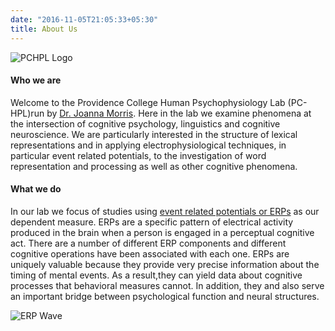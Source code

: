 ```yaml
---
date: "2016-11-05T21:05:33+05:30"
title: About Us
---
```


![PCHPL Logo][1]

#### Who we are

Welcome to the Providence College Human Psychophysiology Lab (PC-HPL)run by [Dr. Joanna Morris](https://psychology.providence.edu/faculty-members/joanna-morris/). Here in the lab we examine phenomena at the intersection of cognitive psychology, linguistics and cognitive neuroscience. We are particularly interested in the structure of lexical representations and in applying electrophysiological techniques, in particular event related potentials, to the investigation of word representation and processing as well as other cognitive phenomena.

#### What we do

In our lab we focus of studies using [event related potentials or ERPs](https://www.sciencedirect.com/topics/neuroscience/event-related-potential ) as our dependent measure. ERPs are a specific pattern of electrical activity produced in the brain when a person is engaged in a perceptual cognitive act. There are a number of different ERP components and different cognitive operations have been associated with each one.  ERPs are uniquely valuable because they provide very precise information about the timing of mental events.  As a result,they can yield data about cognitive processes that behavioral measures cannot. In addition, they and also serve  an important bridge between psychological function and neural structures.

![ERP Wave][2]

####

[1]: /img/pchpl_logo_chrome_2.png
[2]: /img/ERP.png
